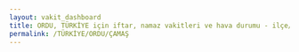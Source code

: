 ```yaml
---
layout: vakit_dashboard
title: ORDU, TÜRKİYE için iftar, namaz vakitleri ve hava durumu - ilçe/eyalet seç
permalink: /TÜRKİYE/ORDU/ÇAMAŞ
---
```


<script type="text/javascript">
  var GLOBAL_COUNTRY = 'TÜRKİYE';
  var GLOBAL_CITY = 'ORDU';
  var GLOBAL_STATE = 'ÇAMAŞ';
  var lat = 72;
  var lon = 21;
</script>
